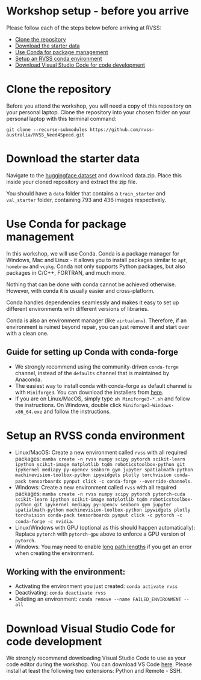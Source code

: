 # Workshop setup - before you arrive

Please follow each of the steps below before arriving at RVSS:
- [Clone the repository](#clone-the-repository)
- [Download the starter data](#download-the-starter-data)
- [Use Conda for package management](#use-conda-for-package-management)
- [Setup an RVSS conda environment](#setup-an-rvss-conda-environment)
- [Download Visual Studio Code for code development](#download-visual-studio-code-for-code-development)

# Clone the repository
Before you attend the workshop, you will need a copy of this repository on your personal laptop. Clone the repository into your chosen folder on your personal laptop with this terminal command:

`git clone --recurse-submodules https://github.com/rvss-australia/RVSS_Need4Speed.git`

# Download the starter data
Navigate to the [huggingface dataset](https://huggingface.co/datasets/dimitym/RVSS_Need4Speed_starter/tree/main) and download data.zip. Place this inside your cloned repository and extract the zip file.

You should have a `data` folder that contains a `train_starter` and `val_starter` folder, containing 793 and 436 images respectively.

# Use Conda for package management
In this workshop, we will use Conda. Conda is a package manager for Windows, Mac and Linux - it allows you to install packages similar to `apt`, `homebrew` and `vcpkg`. Conda not only supports Python packages, but also packages in C/C++, FORTRAN, and much more.

Nothing that can be done with conda cannot be achieved otherwise. However, with conda it is usually easier and cross-platform.

Conda handles dependencies seamlessly and makes it easy to set up different environments with different versions of libraries.

Conda is also an environment manager (like `virtualenv`). Therefore, if an environment is ruined beyond repair, you can just remove it and start over with a clean one.

## Guide for setting up Conda with conda-forge
- We strongly recommend using the community-driven `conda-forge` channel, instead of the `defaults` channel that is maintained by Anaconda. 
- The easiest way to install conda with conda-forge as default channel is with `Miniforge3`. You can download the installers from [here](https://github.com/conda-forge/miniforge#miniforge3).
- If you are on Linux/MacOS, simply type `sh Miniforge3-*.sh` and follow the instructions. On Windows, double click `Miniforge3-Windows-x86_64.exe` and follow the instructions.

# Setup an RVSS conda environment
- Linux/MacOS: Create a new environment called `rvss` with all required packages: `mamba create -n rvss numpy scipy pytorch scikit-learn ipython scikit-image matplotlib tqdm roboticstoolbox-python git ipykernel mediapy py-opencv seaborn gym jupyter spatialmath-python machinevision-toolbox-python ipywidgets plotly torchvision conda-pack tensorboardx pynput click -c conda-forge --override-channels`.
- Windows: Create a new environment called `rvss` with all required packages: `mamba create -n rvss numpy scipy pytorch pytorch-cuda scikit-learn ipython scikit-image matplotlib tqdm roboticstoolbox-python git ipykernel mediapy py-opencv seaborn gym jupyter spatialmath-python machinevision-toolbox-python ipywidgets plotly torchvision conda-pack tensorboardx pynput click -c pytorch -c conda-forge -c nvidia`. 
- Linux/Windows with GPU (optional as this should happen automatically): Replace `pytorch` with `pytorch-gpu` above to enforce a GPU version of `pytorch`.
- Windows: You may need to enable [long path lengths](https://learn.microsoft.com/en-us/windows/win32/fileio/maximum-file-path-limitation?tabs=powershell#application-manifest-updates-to-declare-long-path-capability) if you get an error when creating the environment.
## Working with the environment:
- Activating the environment you just created: `conda activate rvss`
- Deactivating: `conda deactivate rvss`
- Deleting an environment: `conda remove --name FAILED_ENVIRONMENT --all`

# Download Visual Studio Code for code development
We strongly recommend downloading Visual Studio Code to use as your code editor during the workshop. You can download VS Code [here]( https://code.visualstudio.com/). Please install at least the following two extensions: Python and Remote - SSH.
